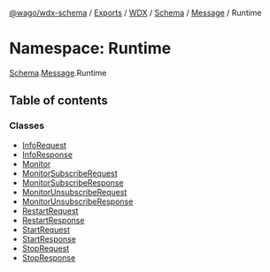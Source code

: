 [@wago/wdx-schema](../README.md) / [Exports](../modules.md) / [WDX](WDX.md) / [Schema](WDX.Schema.md) / [Message](WDX.Schema.Message.md) / Runtime

# Namespace: Runtime

[Schema](WDX.Schema.md).[Message](WDX.Schema.Message.md).Runtime

## Table of contents

### Classes

- [InfoRequest](../classes/WDX.Schema.Message.Runtime.InfoRequest.md)
- [InfoResponse](../classes/WDX.Schema.Message.Runtime.InfoResponse.md)
- [Monitor](../classes/WDX.Schema.Message.Runtime.Monitor.md)
- [MonitorSubscribeRequest](../classes/WDX.Schema.Message.Runtime.MonitorSubscribeRequest.md)
- [MonitorSubscribeResponse](../classes/WDX.Schema.Message.Runtime.MonitorSubscribeResponse.md)
- [MonitorUnsubscribeRequest](../classes/WDX.Schema.Message.Runtime.MonitorUnsubscribeRequest.md)
- [MonitorUnsubscribeResponse](../classes/WDX.Schema.Message.Runtime.MonitorUnsubscribeResponse.md)
- [RestartRequest](../classes/WDX.Schema.Message.Runtime.RestartRequest.md)
- [RestartResponse](../classes/WDX.Schema.Message.Runtime.RestartResponse.md)
- [StartRequest](../classes/WDX.Schema.Message.Runtime.StartRequest.md)
- [StartResponse](../classes/WDX.Schema.Message.Runtime.StartResponse.md)
- [StopRequest](../classes/WDX.Schema.Message.Runtime.StopRequest.md)
- [StopResponse](../classes/WDX.Schema.Message.Runtime.StopResponse.md)
